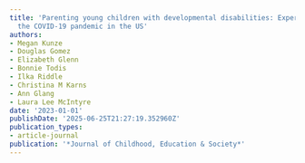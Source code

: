 ```yaml
---
title: 'Parenting young children with developmental disabilities: Experiences during
  the COVID-19 pandemic in the US'
authors:
- Megan Kunze
- Douglas Gomez
- Elizabeth Glenn
- Bonnie Todis
- Ilka Riddle
- Christina M Karns
- Ann Glang
- Laura Lee McIntyre
date: '2023-01-01'
publishDate: '2025-06-25T21:27:19.352960Z'
publication_types:
- article-journal
publication: '*Journal of Childhood, Education & Society*'
---
```

